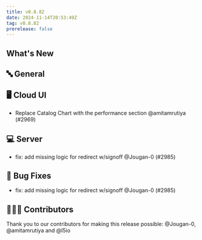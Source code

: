 ```yaml
---
title: v0.8.82
date: 2024-11-14T20:53:49Z
tag: v0.8.82
prerelease: false
---
```


## What's New
## 🔤 General
## 🖥 Cloud UI

- Replace Catalog Chart with the performance section @amitamrutiya (#2969)

## 💻 Server

- fix: add missing logic for redirect w/signoff @Jougan-0 (#2985)

## 🐛 Bug Fixes

- fix: add missing logic for redirect w/signoff @Jougan-0 (#2985)

## 👨🏽‍💻 Contributors

Thank you to our contributors for making this release possible:
@Jougan-0, @amitamrutiya and @l5io

